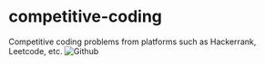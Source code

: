 # competitive-coding
Competitive coding problems from platforms such as Hackerrank, Leetcode, etc.
![Github](https://img.shields.io/github/license/Aryan284/competitive-coding)
